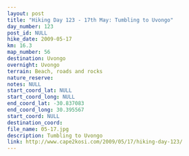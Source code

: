 ```yaml
---
layout: post
title: "Hiking Day 123 - 17th May: Tumbling to Uvongo"
day_number: 123
post_id: NULL
hike_date: 2009-05-17
km: 16.3
map_number: 56
destination: Uvongo
overnight: Uvongo
terrain: Beach, roads and rocks
nature_reserve: 
notes: NULL
start_coord_lat: NULL
start_coord_long: NULL
end_coord_lat: -30.837083
end_coord_long: 30.395567
start_coord: NULL
destination_coord: 
file_name: 05-17.jpg
description: Tumbling to Uvongo
link: http://www.cape2kosi.com/2009/05/17/hiking-day-123/
---
```

